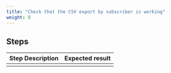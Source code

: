 ```yaml
---
title: "Check that the CSV export by subscriber is working"
weight: 8
---
```

## Steps
| Step Description | Expected result |
| ----- | ----- |
|  |  |
